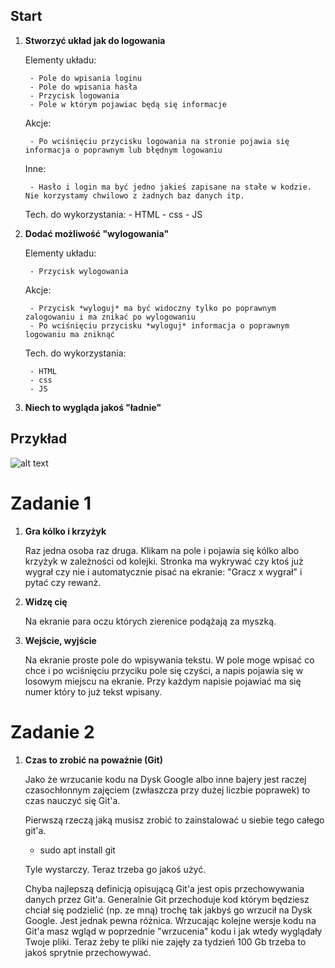 ## Start

1) **Stworzyć układ jak do logowania**
      
      Elementy układu:
      
        - Pole do wpisania loginu
        - Pole do wpisania hasła
        - Przycisk logowania
        - Pole w którym pojawiac będą się informacje
        
      Akcje:
      
        - Po wciśnięciu przycisku logowania na stronie pojawia się informacja o poprawnym lub błędnym logowaniu
        
      Inne:
      
        - Hasło i login ma być jedno jakieś zapisane na stałe w kodzie. Nie korzystamy chwilowo z żadnych baz danych itp.
        
        
      Tech. do wykorzystania:
        - HTML
        - css
        - JS
        
2) **Dodać możliwość "wylogowania"**
      
      Elementy układu:
      
        - Przycisk wylogowania
      
      Akcje:
      
        - Przycisk *wyloguj* ma być widoczny tylko po poprawnym zalogowaniu i ma znikać po wylogowaniu
        - Po wciśnięciu przycisku *wyloguj* informacja o poprawnym logowaniu ma zniknąć
        
      Tech. do wykorzystania:
      
        - HTML
        - css
        - JS
        
3) **Niech to wygląda jakoś "ładnie"**

## Przykład
![alt text](https://dawidkulpa.pl/imgs/exmpl.png "Logo Title Text 1")

# Zadanie 1

1) **Gra kólko i krzyżyk**
      
      Raz jedna osoba raz druga. Klikam na pole i pojawia się kólko albo krzyżyk w zależności od kolejki.
      Stronka ma wykrywać czy ktoś już wygrał czy nie i automatycznie pisać na ekranie:
      "Gracz x wygrał" i pytać czy rewanż. 
      
2) **Widzę cię**

      Na ekranie para oczu których zierenice podążają za myszką.
      
3) **Wejście, wyjście**

      Na ekranie proste pole do wpisywania tekstu. W pole moge wpisać co chce i po wciśnięciu przyciku pole się czyści, a           napis pojawia się w losowym  miejscu na ekranie. Przy każdym napisie pojawiać ma się numer który to już tekst wpisany.

# Zadanie 2

1. **Czas to zrobić na poważnie (Git)**

      Jako że wrzucanie kodu na Dysk Google albo inne bajery jest raczej czasochłonnym zajęciem (zwłaszcza przy dużej liczbie       poprawek) to czas nauczyć się Git'a.
      
      Pierwszą rzeczą jaką musisz zrobić to zainstalować u siebie tego całego git'a.
      - sudo apt install git
      
      Tyle wystarczy. Teraz trzeba go jakoś użyć.
      
      Chyba najlepszą definicją opisującą Git'a jest opis przechowywania danych przez Git'a.
      Generalnie Git przechoduje kod którym będziesz chciał się podzielić (np. ze mną) trochę tak jakbyś go wrzucił na Dysk
      Google. Jest jednak pewna różnica. Wrzucając kolejne wersje kodu na Git'a masz wgląd w poprzednie "wrzucenia" kodu i
      jak wtedy wyglądały Twoje pliki. Teraz żeby te pliki nie zajęły za tydzień 100 Gb trzeba to jakoś sprytnie
      przechowywać.
      
